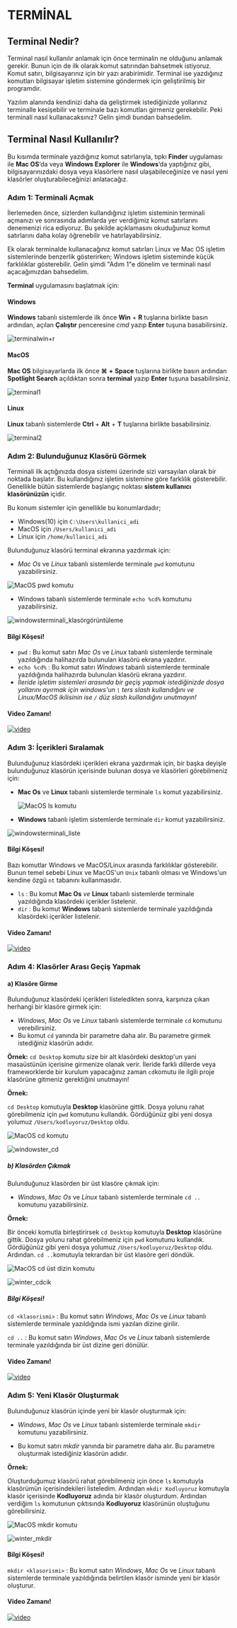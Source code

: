 # TERMİNAL 

## Terminal Nedir?

Terminal nasıl kullanılır anlamak için önce terminalin ne olduğunu anlamak gerekir. Bunun için de ilk olarak komut satırından bahsetmek istiyoruz. Komut satırı, bilgisayarınız için bir yazı arabirimidir. Terminal ise yazdığınız komutları bilgisayar işletim sistemine göndermek için geliştirilmiş bir programdır. 

Yazılım alanında kendinizi daha da geliştirmek istediğinizde yollarınız terminalle kesişebilir ve terminale bazı komutları girmeniz gerekebilir. Peki terminali nasıl kullanacaksınız? Gelin şimdi bundan bahsedelim.

## Terminal Nasıl Kullanılır?

Bu kısımda terminale yazdığınız komut satırlarıyla, tıpkı **Finder** uygulaması ile **Mac OS**‘da veya **Windows Explorer** ile **Windows**‘da yaptığınız gibi, bilgisayarınızdaki dosya veya klasörlere nasıl ulaşabileceğinize ve nasıl yeni klasörler oluşturabileceğinizi anlatacağız. 

### Adım 1: Terminali Açmak

İlerlemeden önce, sizlerden kullandığınız işletim sisteminin terminali açmanızı ve sonrasında adımlarda yer verdiğimiz komut satırlarını denemenizi rica ediyoruz. Bu şekilde açıklamasını okuduğunuz komut satırlarını daha kolay öğrenebilir ve hatırlayabilirsiniz.

Ek olarak terminalde kullanacağınız komut satırları Linux ve Mac OS işletim sistemlerinde benzerlik gösterirken; Windows işletim sisteminde küçük farklılıklar gösterebilir. Gelin şimdi "Adım 1"e dönelim ve terminali nasıl açacağımızdan bahsedelim.

**Terminal** uygulamasını başlatmak için:

#### Windows
**Windows** tabanlı sistemlerde ilk önce **Win** + **R** tuşlarına birlikte basın ardından, açılan **Çalıştır** penceresine *cmd* yazıp **Enter** tuşuna basabilirsiniz.

![terminalwin+r](figures./terminalwin+r.jpg)

#### MacOS
**Mac OS** bilgisayarlarda ilk önce **⌘** **+** **Space** tuşlarına birlikte basın ardından **Spotlight Search** açıldıktan sonra **terminal** yazıp **Enter** tuşuna basabilirsiniz.

![terminal1](figures/terminal1.png)

#### Linux
**Linux** tabanlı sistemlerde **Ctrl** + **Alt** + **T** tuşlarına birlikte basabilirsiniz.

![terminal2](figures/terminal2.png)



### Adım 2: Bulunduğunuz Klasörü Görmek

Terminali ilk açtığınızda dosya sistemi üzerinde sizi varsayılan olarak bir noktada başlatır. Bu kullandığınız işletim sistemine göre farklılık gösterebilir. Genellikle bütün sistemlerde başlangıç noktası **sistem kullanıcı klasörünüzün** içidir. 

Bu konum sistemler için genellikle bu konumlardadır;
* Windows(10) için `C:\Users\kullanici_adi`
* MacOS için `/Users/kullanici_adi`
* Linux için `/home/kullanici_adi`

Bulunduğunuz klasörü terminal ekranına yazdırmak için:

* *Mac Os* ve *Linux* tabanlı sistemlerde terminale `pwd` komutunu yazabilirsiniz.

![MacOS pwd komutu](figures/MacOS_pwd.png)

* Windows tabanlı sistemlerde terminale `echo %cd%` komutunu yazabilirsiniz.

  

![windowsterminali_klasörgörüntüleme](figures/windowsterminali_klasörgörüntüleme.png)

#### Bilgi Köşesi!

* `pwd` : Bu komut satırı *Mac Os* ve *Linux* tabanlı sistemlerde terminale yazıldığında halihazırda bulunulan klasörü ekrana yazdırır.
* `echo %cd%` : Bu komut satırı *Windows* tabanlı sistemlerde terminale yazıldığında halihazırda bulunulan klasörü ekrana yazdırır.
* *İleride işletim sistemleri arasında bir geçiş yapmak istediğinizde dosya yollarını ayırmak için windows'un `\` ters slash kullandığını ve Linux/MacOS ikilisinin ise `/` düz slash kullandığını unutmayın!*



#### Video Zamanı!

[![video](figures/video.png)](https://youtu.be/eD6Ci_S17k8)

### Adım 3:  İçerikleri Sıralamak

Bulunduğunuz klasördeki içerikleri ekrana yazdırmak için, bir başka deyişle bulunduğunuz klasörün içerisinde bulunan dosya ve klasörleri görebilmeniz için:

* **Mac Os** ve **Linux** tabanlı sistemlerde terminale `ls` komut yazabilirsiniz.

  ![MacOS ls komutu](figures/MacOS_ls.png)

* **Windows** tabanlı işletim sistemlerde terminale `dir` komut yazabilirsiniz.

![windowsterminali_liste](figures/windowsterminali_liste.png)

#### Bilgi Köşesi!
Bazı komutlar Windows ve MacOS/Linux arasında farklılıklar gösterebilir. Bunun temel sebebi Linux ve MacOS'un `Unix` tabanlı olması ve Windows'un kendine özgü `nt` tabanını kullanmasıdır.

* `ls` : Bu komut **Mac Os** *ve* **Linux** tabanlı sistemlerde terminale yazıldığında klasördeki içerikler listelenir.
* `dir` : Bu komut **Windows** tabanlı sistemlerde terminale yazıldığında klasördeki içerikler listelenir.



#### Video Zamanı!

[![video](figures/video.png)](https://youtu.be/LPo0R7ROYm8)


### Adım 4: Klasörler Arası Geçiş Yapmak

#### a) Klasöre Girme

Bulunduğunuz klasördeki içerikleri listeledikten sonra, karşınıza çıkan herhangi bir klasöre girmek için:

* *Windows*, *Mac Os* ve *Linux* tabanlı sistemlerde terminale `cd` komutunu verebilirsiniz.
* Bu komut `cd` yanında bir parametre daha alır. Bu parametre girmek istediğiniz klasörün adıdır.

**Örnek:**
`cd Desktop` komutu size bir alt klasördeki desktop'un yani masaüstünün içerisine girmenize olanak verir. İleride farklı dillerde veya frameworklerde bir kurulum yapacağınız zaman `cd`komutu ile ilgili proje klasörüne gitmeniz gerektiğini unutmayın!

**Örnek:**

 `cd Desktop` komutuyla **Desktop** klasörüne gittik.  Dosya yolunu rahat görebilmeniz için `pwd` komutunu kullandık. Gördüğünüz gibi yeni dosya yolumuz `/Users/kodluyoruz/Desktop` oldu. 

![MacOS cd komutu](figures/MacOS_cd.png)

![windowster_cd](figures/windowster_cd.png)

##### b) Klasörden Çıkmak

Bulunduğunuz klasörden bir üst klasöre çıkmak için:

* *Windows*, *Mac Os* ve *Linux* tabanlı sistemlerde terminale `cd ..` komutunu yazabilirsiniz.

**Örnek:**

Bir önceki komutla birleştirirsek `cd Desktop` komutuyla **Desktop** klasörüne gittik.  Dosya yolunu rahat görebilmeniz için `pwd` komutunu kullandık. Gördüğünüz gibi yeni dosya yolumuz `/Users/kodluyoruz/Desktop` oldu. Ardından. `cd ..`komutuyla tekrardan bir üst klasöre geri döndük.

![MacOS cd üst dizin komutu](figures/MacOS_cd_ust_dizin.png)

![winter_cdcik](figures/winter_cdcik.png)

##### Bilgi Köşesi!

`cd <klasorismi>` : Bu komut satırı *Windows*, *Mac Os* ve *Linux* tabanlı sistemlerde terminale yazıldığında ismi yazılan dizine girilir. 

`cd ..` : Bu komut satırı *Windows*, *Mac Os* ve *Linux* tabanlı sistemlerde terminale yazıldığında bir üst dizine geri dönülür.



#### Video Zamanı!

[![video](figures/video.png)](https://youtu.be/De1rnKCZ134)



### Adım 5: Yeni Klasör Oluşturmak

Bulunduğunuz klasörün içinde yeni bir klasör oluşturmak için:

* *Windows*, *Mac Os* ve *Linux* tabanlı sistemlerde terminale `mkdir` komutunu yazabilirsiniz.

* Bu komut satırı *mkdir* yanında bir parametre daha alır. Bu parametre oluşturmak istediğiniz klasörün adıdır.

**Örnek:**

Oluşturduğumuz klasörü rahat görebilmeniz için önce `ls` komutuyla klasörümün içerisindekileri listeledim. Ardından `mkdir Kodluyoruz` komutuyla klasör içerisinde **Kodluyoruz** adında bir klasör oluşturdum. Ardından verdiğim `ls` komutunun çıktısında **Kodluyoruz** klasörünün oluştuğunu görebilirsiniz.

![MacOS mkdir komutu](figures/MacOS_mkdir.png)

![winter_mkdir](figures/winter_mkdir.png)

#### Bilgi Köşesi!

`mkdir <klasorismi>` : Bu komut satırı *Windows*, *Mac Os* ve *Linux* tabanlı sistemlerde terminale yazıldığında belirtilen klasör isminde yeni bir klasör oluşturur. 



#### Video Zamanı!

[![video](figures/video.png)](https://youtu.be/eKOvNolcpBA)





